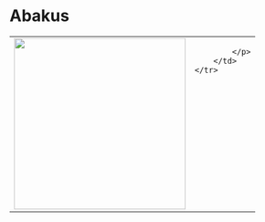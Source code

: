 <h1>Abakus</h1>
<table>
	<tr valign="top">
		<td><img src="../../../Artwork/Abakus.png" height="300"></td>
		<td>
			<p>
				
			</p>
		</td>
	</tr>
</table>